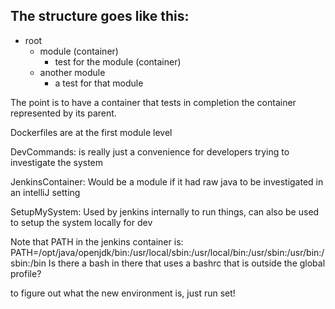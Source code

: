 The structure goes like this:
-
- root
    - module (container)
        - test for the module (container)
    - another module
        - a test for that module
    
The point is to have a container that tests in completion the container represented by its parent.

Dockerfiles are at the first module level

DevCommands: is really just a convenience for developers trying to investigate the system

JenkinsContainer: Would be a module if it had raw java to be investigated in an intelliJ setting

SetupMySystem: Used by jenkins internally to run things, can also be used to setup the system locally for dev

Note that PATH in the jenkins container is: PATH=/opt/java/openjdk/bin:/usr/local/sbin:/usr/local/bin:/usr/sbin:/usr/bin:/sbin:/bin
Is there a bash in there that uses a bashrc that is outside the global profile?

to figure out what the new environment is, just run set!